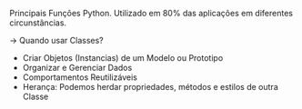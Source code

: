 Principais Funções Python. 
Utilizado em 80% das aplicações em diferentes circunstâncias.

-> Quando usar Classes? 
- Criar Objetos (Instancias) de um Modelo ou Prototipo
- Organizar e Gerenciar Dados
- Comportamentos Reutilizáveis
- Herança: Podemos herdar propriedades, métodos e estilos de outra Classe

